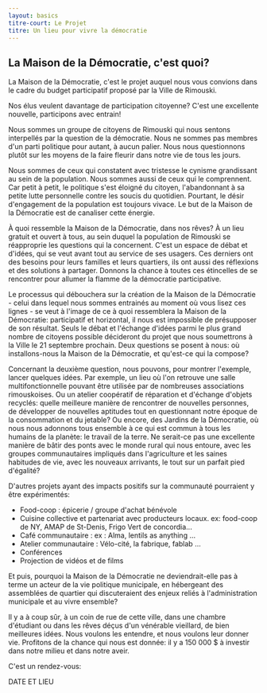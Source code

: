 ```yaml
---
layout: basics
titre-court: Le Projet
titre: Un lieu pour vivre la démocratie
---
```


## La Maison de la Démocratie, c'est quoi?

La Maison de la Démocratie, c'est le projet auquel nous vous convions dans le cadre du budget participatif proposé par la Ville de Rimouski.

Nos élus veulent davantage de participation citoyenne? C'est une excellente nouvelle, participons avec entrain!

Nous sommes un groupe de citoyens de Rimouski qui nous sentons interpellés par la question de la démocratie. Nous ne sommes pas membres d'un parti politique pour autant, à aucun palier. Nous nous questionnons plutôt sur les moyens de la faire fleurir dans notre vie de tous les jours.

Nous sommes de ceux qui constatent avec tristesse le cynisme grandissant au sein de la population. Nous sommes aussi de ceux qui le comprennent. Car petit à petit, le politique s'est éloigné du citoyen, l'abandonnant à sa petite lutte personnelle contre les soucis du quotidien. Pourtant, le désir d'engagement de la population est toujours vivace. Le but de la Maison de la Démocratie est de canaliser cette énergie.

À quoi ressemble la Maison de la Démocratie, dans nos rêves? À un lieu gratuit et ouvert à tous, au sein duquel la population de Rimouski se réapproprie les questions qui la concernent. C'est un espace de débat et d'idées, qui se veut avant tout au service de ses usagers. Ces derniers ont des besoins pour leurs familles et leurs quartiers, ils ont aussi des réflexions et des solutions à partager. Donnons la chance à toutes ces étincelles de se rencontrer pour allumer la flamme de la démocratie participative.

Le processus qui débouchera sur la création de la Maison de la Démocratie - celui dans lequel nous sommes entrainés au moment où vous lisez ces lignes - se veut à l'image de ce à quoi ressemblera la Maison de la Démocratie: participatif et horizontal, il nous est impossible de présupposer de son résultat. Seuls le débat et l'échange d'idées parmi le plus grand nombre de citoyens possible décideront du projet que nous soumettrons à la Ville le 21 septembre prochain. Deux questions se posent à nous: où installons-nous la Maison de la Démocratie, et qu'est-ce qui la compose?

Concernant la deuxième question, nous pouvons, pour montrer l'exemple, lancer quelques idées. Par exemple, un lieu où l'on retrouve une salle multifonctionnelle pouvant être utilisée par de nombreuses associations rimouskoises. Ou un atelier coopératif de réparation et d'échange d'objets recyclés: quelle meilleure manière de rencontrer de nouvelles personnes, de développer de nouvelles aptitudes tout en questionnant notre époque de la consommation et du jetable? Ou encore, des Jardins de la Démocratie, où nous nous adonnons tous ensemble à ce qui est commun à tous les humains de la planète: le travail de la terre. Ne serait-ce pas une excellente manière de bâtir des ponts avec le monde rural qui nous entoure, avec les groupes communautaires impliqués dans l'agriculture et les saines habitudes de vie, avec les nouveaux arrivants, le tout sur un parfait pied d'égalité?

D'autres projets ayant des impacts positifs sur la communauté pourraient y être expérimentés:

  - Food-coop : épicerie / groupe d'achat bénévole
  - Cuisine collective et partenariat avec producteurs locaux. ex: food-coop de NY, AMAP de St-Denis, Frigo Vert de concordia...
  - Café communautaire : ex : Alma, lentils as anything ...
  - Atelier communautaire : Vélo-cité, la fabrique, fablab ...
  - Conférences
  - Projection de vidéos et de films

Et puis, pourquoi la Maison de la Démocratie ne deviendrait-elle pas à terme un acteur de la vie politique municipale, en hébergeant des assemblées de quartier qui discuteraient des enjeux reliés à l'administration municipale et au vivre ensemble?

Il y a à coup sûr, à un coin de rue de cette ville, dans une chambre d'étudiant ou dans les rêves déçus d'un vénérable vieillard, de bien meilleures idées. Nous voulons les entendre, et nous voulons leur donner vie. Profitons de la chance qui nous est donnée: il y a 150 000 $ à investir dans notre milieu et dans notre aveir.

C'est un rendez-vous:

DATE ET LIEU
